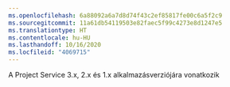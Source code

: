 ```yaml
---
ms.openlocfilehash: 6a88092a6a7d8d74f43c2ef85817fe00c6a5f2c9
ms.sourcegitcommit: 11a61db54119503e82faec5f99c4273e8d1247e5
ms.translationtype: HT
ms.contentlocale: hu-HU
ms.lasthandoff: 10/16/2020
ms.locfileid: "4069715"
---
```

A Project Service 3.x, 2.x és 1.x alkalmazásverziójára vonatkozik
